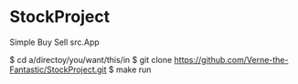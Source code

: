 # StockProject
Simple Buy Sell src.App

$ cd a/directoy/you/want/this/in
$ git clone https://github.com/Verne-the-Fantastic/StockProject.git
$ make run
